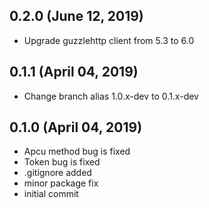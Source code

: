 ## 0.2.0 (June 12, 2019)
  - Upgrade guzzlehttp client from 5.3 to 6.0

## 0.1.1 (April 04, 2019)
  - Change branch alias 1.0.x-dev to 0.1.x-dev

## 0.1.0 (April 04, 2019)
  - Apcu method bug is fixed
  - Token bug is fixed
  - .gitignore added
  - minor package fix
  - initial commit

